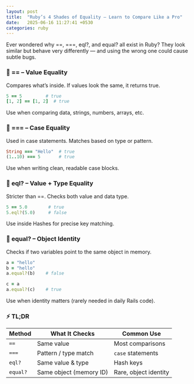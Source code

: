 ```yaml
---
layout: post
title:  "Ruby’s 4 Shades of Equality – Learn to Compare Like a Pro"
date:   2025-06-16 11:27:41 +0530
categories: ruby
---
```

Ever wondered why ==, ===, eql?, and equal? all exist in Ruby?
They look similar but behave very differently — and using the wrong one could cause subtle bugs.

### 🔸 == – Value Equality

Compares what’s inside. If values look the same, it returns true.
```ruby
5 == 5         # true
[1, 2] == [1, 2]  # true
```
Use when comparing data, strings, numbers, arrays, etc.

### 🔸 === – Case Equality

Used in case statements. Matches based on type or pattern.
```ruby
String === "Hello"  # true
(1..10) === 5       # true
```
Use when writing clean, readable case blocks.

### 🔸 eql? – Value + Type Equality

Stricter than ==. Checks both value and data type.
```ruby
5 == 5.0        # true
5.eql?(5.0)     # false
```
Use inside Hashes for precise key matching.

### 🔸 equal? – Object Identity
Checks if two variables point to the same object in memory.
```ruby
a = "hello"
b = "hello"
a.equal?(b)    # false

c = a
a.equal?(c)    # true
```
Use when identity matters (rarely needed in daily Rails code).

### ⚡ TL;DR

| Method      | What It Checks             | Common Use            |
|-------------|----------------------------|------------------------|
| `==`        | Same value                 | Most comparisons       |
| `===`       | Pattern / type match       | `case` statements      |
| `eql?`      | Same value & type          | Hash keys              |
| `equal?`    | Same object (memory ID)    | Rare, object identity  |
